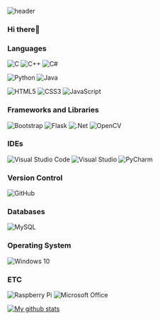 ![header](https://capsule-render.vercel.app/api?type=cylinder&color=gradient&height=100&section=header&text=Hello%20World!&fontSize=50&animation=twinkling)

<h3> Hi there👋</h3>

<p align="center">
  
<h3>Languages</h3> 

<img alt="C" src="https://img.shields.io/badge/c-%2300599C.svg?style=flat&logo=c&logoColor=white"/> <img alt="C++" src="https://img.shields.io/badge/c++-%2300599C.svg?style=flat&logo=c%2B%2B&logoColor=white"/> <img alt="C#" src="https://img.shields.io/badge/c%23-%23239120.svg?style=flat&logo=c-sharp&logoColor=white"/>

<img alt="Python" src="https://img.shields.io/badge/python-%2314354C.svg?style=flat&logo=python&logoColor=white"/> <img alt="Java" src="https://img.shields.io/badge/java-%23ED8B00.svg?style=flat&logo=java&logoColor=white"/>

<img alt="HTML5" src="https://img.shields.io/badge/html5-%23E34F26.svg?style=flat&logo=html5&logoColor=white"/> <img alt="CSS3" src="https://img.shields.io/badge/css3-%231572B6.svg?style=flat&logo=css3&logoColor=white"/> <img alt="JavaScript" src="https://img.shields.io/badge/javascript-%23323330.svg?style=flat&logo=javascript&logoColor=%23F7DF1E"/>

### Frameworks and Libraries

<img alt="Bootstrap" src="https://img.shields.io/badge/bootstrap-%23563D7C.svg?style=flat&logo=bootstrap&logoColor=white"/> <img alt="Flask" src="https://img.shields.io/badge/flask-%23000.svg?style=flat&logo=flask&logoColor=white"/> <img alt=".Net" src="https://img.shields.io/badge/.NET-5C2D91?style=flat&logo=.net&logoColor=white"/> <img alt="OpenCV" src="https://img.shields.io/badge/opencv-%23white.svg?style=flat&logo=opencv&logoColor=white"/>

### IDEs

<img alt="Visual Studio Code" src="https://img.shields.io/badge/VisualStudioCode-0078d7.svg?style=flat&logo=visual-studio-code&logoColor=white"/> <img alt="Visual Studio" src="https://img.shields.io/badge/VisualStudio-5C2D91.svg?style=flat&logo=visual-studio&logoColor=white"/>
<img alt="PyCharm" src="https://img.shields.io/badge/pycharm-143?style=flat&logo=pycharm&logoColor=black&color=black&labelColor=green"/>

### Version Control

<img alt="GitHub" src="https://img.shields.io/badge/github-%23121011.svg?style=flat&logo=github&logoColor=white"/>

### Databases

<img alt="MySQL" src="https://img.shields.io/badge/mysql-%2300f.svg?style=flat&logo=mysql&logoColor=white"/>


### Operating System

<img alt="Windows 10" src="https://img.shields.io/badge/Windows-0078D6?style=flat&logo=windows&logoColor=white" />

### ETC

<img alt="Raspberry Pi" src="https://img.shields.io/badge/-RaspberryPi-C51A4A?style=flat&logo=Raspberry-Pi"/>
<img alt="Microsoft Office" src="https://img.shields.io/badge/Microsoft_Office-D83B01?style=flat&logo=microsoft-office&logoColor=white" />

</p>

[![My github stats](https://github-readme-stats.vercel.app/api?username=choiyeonseong)](https://github.com/anuraghazra/github-readme-stats)
<!--
**choiyeonseong/choiyeonseong** is a ✨ _special_ ✨ repository because its `README.md` (this file) appears on your GitHub profile.

Here are some ideas to get you started:

- 🔭 I’m currently working on ...
- 🌱 I’m currently learning ...
- 👯 I’m looking to collaborate on ...
- 🤔 I’m looking for help with ...
- 💬 Ask me about ...
- 📫 How to reach me: ...
- 😄 Pronouns: ...
- ⚡ Fun fact: ...
-->

